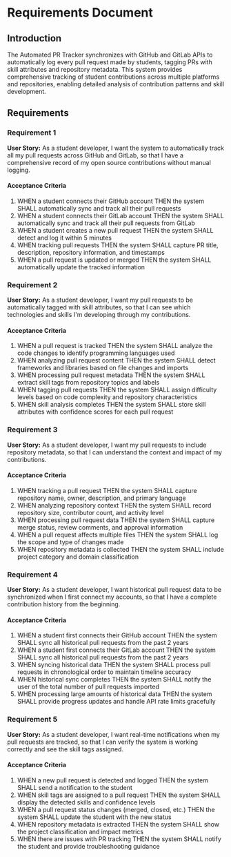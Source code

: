 # Requirements Document

## Introduction

The Automated PR Tracker synchronizes with GitHub and GitLab APIs to automatically log every pull request made by students, tagging PRs with skill attributes and repository metadata. This system provides comprehensive tracking of student contributions across multiple platforms and repositories, enabling detailed analysis of contribution patterns and skill development.

## Requirements

### Requirement 1

**User Story:** As a student developer, I want the system to automatically track all my pull requests across GitHub and GitLab, so that I have a comprehensive record of my open source contributions without manual logging.

#### Acceptance Criteria

1. WHEN a student connects their GitHub account THEN the system SHALL automatically sync and track all their pull requests
2. WHEN a student connects their GitLab account THEN the system SHALL automatically sync and track all their pull requests from GitLab
3. WHEN a student creates a new pull request THEN the system SHALL detect and log it within 5 minutes
4. WHEN tracking pull requests THEN the system SHALL capture PR title, description, repository information, and timestamps
5. WHEN a pull request is updated or merged THEN the system SHALL automatically update the tracked information

### Requirement 2

**User Story:** As a student developer, I want my pull requests to be automatically tagged with skill attributes, so that I can see which technologies and skills I'm developing through my contributions.

#### Acceptance Criteria

1. WHEN a pull request is tracked THEN the system SHALL analyze the code changes to identify programming languages used
2. WHEN analyzing pull request content THEN the system SHALL detect frameworks and libraries based on file changes and imports
3. WHEN processing pull request metadata THEN the system SHALL extract skill tags from repository topics and labels
4. WHEN tagging pull requests THEN the system SHALL assign difficulty levels based on code complexity and repository characteristics
5. WHEN skill analysis completes THEN the system SHALL store skill attributes with confidence scores for each pull request

### Requirement 3

**User Story:** As a student developer, I want my pull requests to include repository metadata, so that I can understand the context and impact of my contributions.

#### Acceptance Criteria

1. WHEN tracking a pull request THEN the system SHALL capture repository name, owner, description, and primary language
2. WHEN analyzing repository context THEN the system SHALL record repository size, contributor count, and activity level
3. WHEN processing pull request data THEN the system SHALL capture merge status, review comments, and approval information
4. WHEN a pull request affects multiple files THEN the system SHALL log the scope and type of changes made
5. WHEN repository metadata is collected THEN the system SHALL include project category and domain classification

### Requirement 4

**User Story:** As a student developer, I want historical pull request data to be synchronized when I first connect my accounts, so that I have a complete contribution history from the beginning.

#### Acceptance Criteria

1. WHEN a student first connects their GitHub account THEN the system SHALL sync all historical pull requests from the past 2 years
2. WHEN a student first connects their GitLab account THEN the system SHALL sync all historical pull requests from the past 2 years
3. WHEN syncing historical data THEN the system SHALL process pull requests in chronological order to maintain timeline accuracy
4. WHEN historical sync completes THEN the system SHALL notify the user of the total number of pull requests imported
5. WHEN processing large amounts of historical data THEN the system SHALL provide progress updates and handle API rate limits gracefully

### Requirement 5

**User Story:** As a student developer, I want real-time notifications when my pull requests are tracked, so that I can verify the system is working correctly and see the skill tags assigned.

#### Acceptance Criteria

1. WHEN a new pull request is detected and logged THEN the system SHALL send a notification to the student
2. WHEN skill tags are assigned to a pull request THEN the system SHALL display the detected skills and confidence levels
3. WHEN a pull request status changes (merged, closed, etc.) THEN the system SHALL update the student with the new status
4. WHEN repository metadata is extracted THEN the system SHALL show the project classification and impact metrics
5. WHEN there are issues with PR tracking THEN the system SHALL notify the student and provide troubleshooting guidance